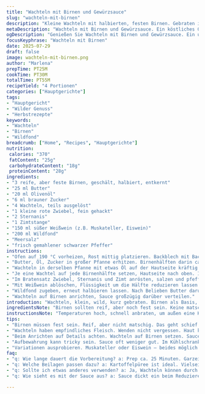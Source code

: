 ```yaml
---
title: "Wachteln mit Birnen und Gewürzsauce"
slug: "wachteln-mit-birnen"
description: "Kleine Wachteln mit halbierten, festen Birnen. Gebraten in Butter und Olivenöl mit einem Hauch Zucker. Gewürzsauce mit Sternanis, Zimt und süßem Weißwein. Reduktion mit Wildfonds. Ohne Nüsse, Laktose, Gluten und Eier. Garzeit rund 50 Minuten, für 4 Portionen."
metaDescription: "Wachteln mit Birnen und Gewürzsauce. Ein köstliches Gericht für den Herbst. Einfach zuzubereiten. Wunderbare Balance der Aromen."
ogDescription: "Genießen Sie Wachteln mit Birnen und Gewürzsauce. Ein unwiderstehliches Rezept für die kalte Jahreszeit. Perfekt für besondere Anlässe."
focusKeyphrase: "Wachteln mit Birnen"
date: 2025-07-29
draft: false
image: wachteln-mit-birnen.png
author: "Marlena"
prepTime: PT25M
cookTime: PT30M
totalTime: PT55M
recipeYield: "4 Portionen"
categories: ["Hauptgerichte"]
tags:
- "Hauptgericht"
- "Wilder Genuss"
- "Herbstrezepte"
keywords:
- "Wachteln"
- "Birnen"
- "Wildfond"
breadcrumb: ["Home", "Recipes", "Hauptgerichte"]
nutrition: 
 calories: "370"
 fatContent: "25g"
 carbohydrateContent: "18g"
 proteinContent: "28g"
ingredients:
- "3 reife, aber feste Birnen, geschält, halbiert, entkernt"
- "25 ml Butter"
- "20 ml Olivenöl"
- "6 ml brauner Zucker"
- "4 Wachteln, teils ausgelöst"
- "1 kleine rote Zwiebel, fein gehackt"
- "2 Sternanis"
- "1 Zimtstange"
- "150 ml süßer Weißwein (z.B. Muskateller, Eiswein)"
- "200 ml Wildfond"
- "Meersalz"
- "frisch gemahlener schwarzer Pfeffer"
instructions:
- "Ofen auf 190 °C vorheizen, Rost mittig platzieren. Backblech mit Backpapier auslegen."
- "Butter, Öl, Zucker in großer Pfanne erhitzen. Birnenhälften darin ca. 3 Minuten pro Seite anbraten. Auf das Backblech legen, Schnittseite nach unten."
- "Wachteln in derselben Pfanne mit etwas Öl auf der Hautseite kräftig anbraten. Salzen, pfeffern. Wachteln wenden und 2 Minuten weiterbraten."
- "Je eine Wachtel auf jede Birnenhälfte setzen, Hautseite nach oben. Im Ofen 18-22 Minuten garen, bis Wachteln durch sind."
- "Im Bratensatz Zwiebel, Sternanis und Zimt anrösten, salzen und pfeffern."
- "Mit Weißwein ablöschen, Flüssigkeit um die Hälfte reduzieren lassen."
- "Wildfond zugeben, erneut halbieren lassen. Nach Belieben Butter darunter ziehen. Abschmecken."
- "Wachteln auf Birnen anrichten, Sauce großzügig darüber verteilen."
introduction: "Wachteln, klein, wild, kurz gebraten. Birnen als Basis, süß und fest zugleich. Zimt, Sternanis - würzig, machen warm. Weißwein bringt Frische, süß und säuerlich. Kombiniert mit Wildfond, konzentrierte Aromen. Ein Tartuffo an Geschmack. Ohne Nuss, Gluten, Milch, Ei - fast allergenfrei. Für 4 gedacht, aber schnell weg. Herbst oder Winter, Kräuter und Gewürze spielen mit der Frucht. Birnen behalten Struktur durch leichte Bräune. Wachteln mit Haut knusprig, Fleisch zart. Sauce dick, rund, fast sirupartig. Fokus auf Balance: süß, würzig, herb. Minimal, aber voll. Nicht klassisch, kleiner Twist mit roter Zwiebel statt Schalotte. Intensivere Farbe. Zucker leicht braun, karamellisiert, das knackt im Mund."
ingredientsNote: "Birnen sollten reif, aber noch fest sein. Keine matschigen Früchtchen, sonst zerfallen sie beim Braten. Butter und Olivenöl zusammen geben Balance zwischen Geschmack und Rauchpunkt. Brauner Zucker, nicht zu viel, nur eine Spur fördert die Karamellisierung. Wachteln teils ausgelöst, um einfacher zu essen und besser zu garen. Zwiebel ist roter Typ, bringt eine leichte Süße, kontrastiert zur Schärfe von Sternanis und Zimt. Weißwein süß, hier Eiswein oder Muskateller. Wildfond statt Kalbsfond, intensiver, erdig – gibt Tiefe. Salz und Pfeffer nur sparsam, da Fonds schon Salz enthält. Gewürze dürfen nicht dominieren, nur umspielen den Hauptgeschmack. Butter in der Sauce hilft den Geschmack abzurunden, gibt Textur. Alles ohne Allergene - keine Nüsse, Eier, Gluten oder Laktose. Klarheit im Geschmack, nicht überladen."
instructionsNote: "Temperaturen hoch, schnell anbraten, um außen eine Kruste zu bekommen. Birnen zuerst, so können sie braun werden, bleiben aber innen fest. Hitze reduzieren, wenn Sie Wachteln braten, damit sie langsam garen und nicht austrocknen. Wachteln wenden, damit beide Seiten Wärme bekommen, aber Hautseite schön knusprig bleibt. Im Ofen nicht zu lange lassen, sonst trocken. Sauce in der gleichen Pfanne zubereiten, Aromen frisch abkratzen (Deglacieren). Zwiebel sowie Gewürze gleich mit anrösten, so geben sie mehr Tiefe ab. Flüssigkeit langsam reduzieren, Geduld. Am Ende Butter unterrühren, gibt Glanz, rundet ab. Abschmecken immer zum Schluss. Aufwärmen der Sauce kann zäh werden – lieber frisch zubereiten. Anrichten schlicht, Wachteln auf Birnen setzen, Sauce großzügig darüber. Servieren sofort, damit Zartheit erhalten bleibt."
tips:
- "Birnen müssen fest sein. Reif, aber nicht matschig. Das geht schief. Braune Zuckerkristalle, nicht zu viel nehmen. Karamellisierung fördern. Butter und Olivenöl zusammen verwenden fürs Anbraten. Gibt Geschmack. Hitze hoch, außen knusprig."
- "Wachteln haben empfindliches Fleisch. Wenden nicht vergessen. Haut knusprig halten. Hitze beim Braten reduzieren, damit das Fleisch zart bleibt. Niedrig garen, nicht zu lange. Im Ofen aufpassen, sonst trocken. Immer wieder kontrollieren."
- "Beim Anrichten auf Details achten. Wachteln auf Birnen setzen. Sauce großzügig verteilen. Glanz nicht vergessen. Butter am Ende einrühren. Rundet alles ab. Temperatur spielt auch eine Rolle. Servieren, wenn alles frisch ist."
- "Aufbewahrung kann tricky sein. Sauce oft weniger gut. Im Kühlschrank paar Tage, aber lieber frisch. Wachteln gut abgedeckt lagern. Über nacht im Kühlschrank nicht lange warten. Am besten gleich essen. Dann ist's perfekt."
- "Variationen ausprobieren. Muskateller oder Eiswein – beides möglich. Unterschiedliche Gewürze anpassen. Zimt oder Sternanis reduzieren. Zwiebel kann variieren. Arbeitszeit im Auge behalten. Genießen, Männer. Feine Küche, einfach gemacht."
faq:
- "q: Wie lange dauert die Vorbereitung? a: Prep ca. 25 Minuten. Garzeit 30 Minuten. Insgesamt 55 Minuten. Planen für alles ein. Viele Kleinigkeiten beachten, das geht schnell."
- "q: Welche Beilagen passen dazu? a: Kartoffelpüree ist ideal. Vielseitig. Oder eine einfache Gemüsebeilage. Wir empfehlen Rosenkohl. Harmoniert gut. Oder auch verwandeln in Salat. Geht auch leicht."
- "q: Sollte ich etwas anderes verwenden? a: Ja, Wachteln können durch Hähnchen ersetzt werden. Oder Tauben, wenn gewünscht. Alle Variationen. Aber Garzeiten anpassen, das ist wichtig für das Ergebnis. Viele Optionen."
- "q: Wie sieht es mit der Sauce aus? a: Sauce dickt ein beim Reduzieren. Wichtig. Sollte wenig Flüssigkeit bleiben. Butter macht's vollmundig. Zudem aromatisch, ohne überladen. Zutaten nicht zu knapp. Gutes Verhältnis."

---
```

